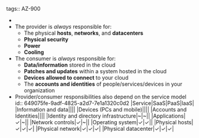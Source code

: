 tags:: AZ-900

-
- The provider is *always* responsible for:
	- The physical **hosts**, **networks**, and **datacenters**
	- **Physical security**
	- **Power**
	- **Cooling**
- The consumer is *always* responsible for:
	- **Data/information** stored in the cloud
	- **Patches and updates** within a system hosted in the cloud
	- **Devices allowed to connect** to your cloud
	- The **accounts and identities** of people/services/devices in your organization
- Provider/consumer responsibilities also depend on the service model
  id:: 649075fe-9adf-4825-a2d7-7e1a1320c0d2
  |Service|SaaS|PaaS|IaaS|
  |Information and data||||
  |Devices (PCs and mobile)||||
  |Accounts and Identities||||
  |Identity and directory infrastructure|~|~||
  |Applications|✓|~||
  |Network controls|✓|~||
  |Operating system|✓|✓||
  |Physical hosts|✓|✓|✓|
  |Physical network|✓|✓|✓|
  |Physical datacenter|✓|✓|✓|
